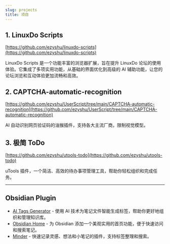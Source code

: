```yaml
---
slug: projects
title: 项目
---
```


## 1. LinuxDo Scripts

[https://github.com/ezyshu/linuxdo-scripts](https://github.com/ezyshu/linuxdo-scripts)

LinuxDo Scripts 是一个功能丰富的浏览器扩展，旨在提升 LinuxDo 论坛的使用体验。它集成了多项实用功能，从基础的界面优化到高级的 AI 辅助功能，让您的论坛浏览和互动体验更加流畅和高效。

## 2. CAPTCHA-automatic-recognition

[https://github.com/ezyshu/UserScript/tree/main/CAPTCHA-automatic-recognition](https://github.com/ezyshu/UserScript/tree/main/CAPTCHA-automatic-recognition)

AI 自动识别网页验证码的油猴插件，支持各大主流厂商，限制视觉模型。

## 3. 极简 ToDo

[https://github.com/ezyshu/utools-todo](https://github.com/ezyshu/utools-todo)

uTools 插件，一个简洁、高效的待办事项管理工具，帮助你轻松组织和完成任务。

---

## Obsidian Plugin

- [AI Tags Generator](https://github.com/ezyshu/obsidian-ai-tags) - 使用 AI 技术为笔记文件智能生成标签，帮助你更好地组织和管理知识库。
- [Obsidian Home](https://github.com/ezyshu/obsidian-home) - 为 Obsidian 添加一个美观实用的首页功能，便于快速访问和搜索笔记。
- [Minder](https://github.com/ezyshu/obsidian-Minder) - 快速记录灵感、想法和小笔记的插件，支持标签整理和搜索。
